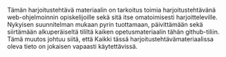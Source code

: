 Tämän harjoitustehtävä materiaalin on tarkoitus toimia harjoitustehtävänä web-ohjelmoinnin opiskelijoille sekä sitä itse omatoimisesti harjoitteleville.
Nykyisen suunnitelman mukaan pyrin tuottamaan, päivittämään sekä siirtämään alkuperäiseltä tililtä kaiken opetusmateriaalin tähän github-tiliin. Tämä muutos johtuu siitä, että 
Kaikki tässä harjoitustehtävämateriaalissa oleva tieto on jokaisen vapaasti käytettävissä.
